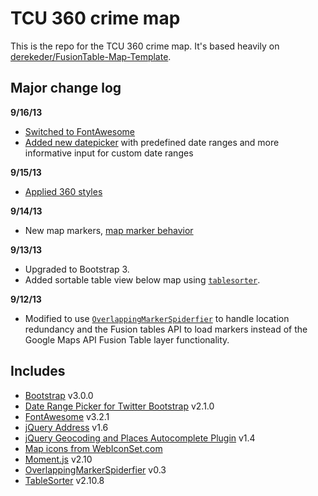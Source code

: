 # TCU 360 crime map
This is the repo for the TCU 360 crime map. It's based heavily on [derekeder/FusionTable-Map-Template](https://github.com/derekeder/FusionTable-Map-Template).

Major change log
---------------------------
__9/16/13__
* [Switched to FontAwesome](https://github.com/tcu360/tcu-crime-map/commit/d8c6d3b3745fdf07e1b007179fde42534e31e5e9)
* [Added new datepicker](https://github.com/tcu360/tcu-crime-map/commit/8a55e72daf19bb32da64b405b1ca17dcc0291f65) with predefined date ranges and more informative input for custom date ranges

__9/15/13__
* [Applied 360 styles](https://github.com/tcu360/tcu-crime-map/commit/289c05db457d3d62facbd63a19a13a31ecaae9db)

__9/14/13__
* New map markers, [map marker behavior](https://github.com/tcu360/tcu-crime-map/commit/fa725a633d3327d67b82a886352b431d015928e4)

__9/13/13__
* Upgraded to Bootstrap 3.
* Added sortable table view below map using [`tablesorter`](http://tablesorter.com/docs/).

__9/12/13__
* Modified to use [`OverlappingMarkerSpiderfier`](https://github.com/jawj/OverlappingMarkerSpiderfier) to handle location redundancy and the Fusion tables API to load markers instead of the Google Maps API Fusion Table layer functionality.

Includes
---------------------------	    
* [Bootstrap](https://github.com/twbs/bootstrap) v3.0.0
* [Date Range Picker for Twitter Bootstrap](https://github.com/dangrossman/bootstrap-daterangepicker) v2.1.0
* [FontAwesome](https://github.com/FortAwesome/Font-Awesome/) v3.2.1
* [jQuery Address](https://github.com/asual/jquery-address) v1.6
* [jQuery Geocoding and Places Autocomplete Plugin](https://github.com/ubilabs/geocomplete/) v1.4
* [Map icons from WebIconSet.com](http://www.webiconset.com/map-icons/)
* [Moment.js](https://github.com/moment/moment) v2.10
* [OverlappingMarkerSpiderfier](https://github.com/jawj/OverlappingMarkerSpiderfier) v0.3
* [TableSorter](https://github.com/Mottie/tablesorter) v2.10.8